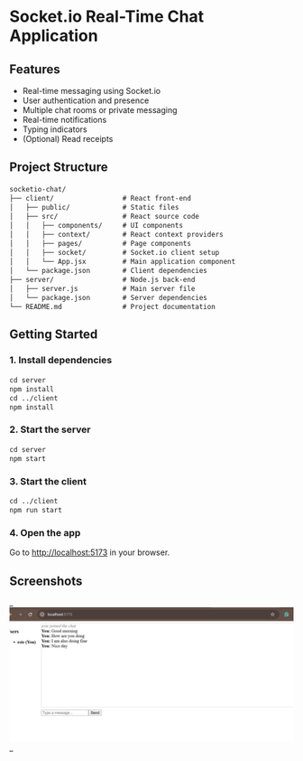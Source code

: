 # Socket.io Real-Time Chat Application

## Features
- Real-time messaging using Socket.io
- User authentication and presence
- Multiple chat rooms or private messaging
- Real-time notifications
- Typing indicators
- (Optional) Read receipts

## Project Structure
```
socketio-chat/
├── client/                 # React front-end
│   ├── public/             # Static files
│   ├── src/                # React source code
│   │   ├── components/     # UI components
│   │   ├── context/        # React context providers
│   │   ├── pages/          # Page components
│   │   ├── socket/         # Socket.io client setup
│   │   └── App.jsx         # Main application component
│   └── package.json        # Client dependencies
├── server/                 # Node.js back-end
│   ├── server.js           # Main server file
│   └── package.json        # Server dependencies
└── README.md               # Project documentation
```

## Getting Started

### 1. Install dependencies
```
cd server
npm install
cd ../client
npm install
```

### 2. Start the server
```
cd server
npm start
```

### 3. Start the client
```
cd ../client
npm run start
```

### 4. Open the app
Go to [http://localhost:5173](http://localhost:5173) in your browser.

## Screenshots
_  ![Chat App Screenshot](assets/WEEK5.PNG)_

